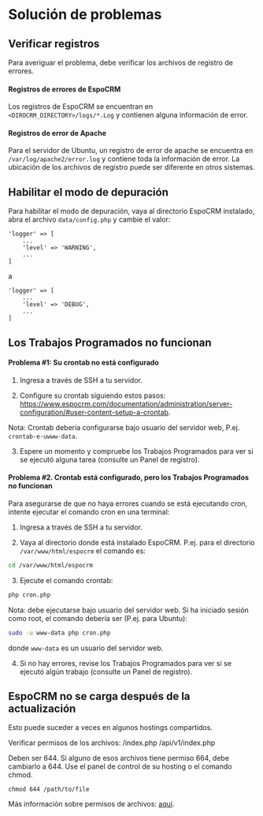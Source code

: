 # Solución de problemas

## Verificar registros

Para averiguar el problema, debe verificar los archivos de registro de errores.

#### Registros de errores de EspoCRM

Los registros de EspoCRM se encuentran en `<DIROCRM_DIRECTORY>/logs/*.Log` y contienen alguna información de error.

#### Registros de error de Apache

Para el servidor de Ubuntu, un registro de error de apache se encuentra en `/var/log/apache2/error.log` y contiene toda la información de error. La ubicación de los archivos de registro puede ser diferente en otros sistemas.

## Habilitar el modo de depuración

Para habilitar el modo de depuración, vaya al directorio EspoCRM instalado, abra el archivo `data/config.php` y cambie el valor:

```
'logger' => [
    ...
    'level' => 'WARNING',
    ...
]
```
a
```
'logger' => [
    ...
    'level' => 'DEBUG',
    ...
]
```

## Los Trabajos Programados no funcionan

#### Problema #1: Su crontab no está configurado

1. Ingresa a través de SSH a tu servidor.

2. Configure su crontab siguiendo estos pasos: https://www.espocrm.com/documentation/administration/server-configuration/#user-content-setup-a-crontab.

Nota: Crontab debería configurarse bajo usuario del servidor web, P.ej. `crontab-e-uwww-data`.

3. Espere un momento y compruebe los Trabajos Programados para ver si se ejecutó alguna tarea (consulte un Panel de registro).

#### Problema #2. Crontab está configurado, pero los Trabajos Programados no funcionan

Para asegurarse de que no haya errores cuando se está ejecutando cron, intente ejecutar el comando cron en una terminal:

1. Ingresa a través de SSH a tu servidor.

2. Vaya al directorio donde está instalado EspoCRM. P.ej. para el directorio `/var/www/html/espocrm` el comando es:

```bash
cd /var/www/html/espocrm
```

3. Ejecute el comando crontab:

```bash
php cron.php
```

Nota: debe ejecutarse bajo usuario del servidor web. Si ha iniciado sesión como root, el comando debería ser (P.ej. para Ubuntu):

```bash
sudo -u www-data php cron.php
```

donde `www-data` es un usuario del servidor web.

4. Si no hay errores, revise los Trabajos Programados para ver si se ejecutó algún trabajo (consulte un Panel de registro).

## EspoCRM no se carga después de la actualización

Esto puede suceder a veces en algunos hostings compartidos.

Verificar permisos de los archivos:
/index.php
/api/v1/index.php

Deben ser 644. Si alguno de esos archivos tiene permiso 664, debe cambiarlo a 644. Use el panel de control de su hosting o el comando chmod.

```
chmod 644 /path/to/file
```
Más información sobre permisos de archivos: [aquí](server-configuration.md#required-permissions-for-unix-based-systems).
